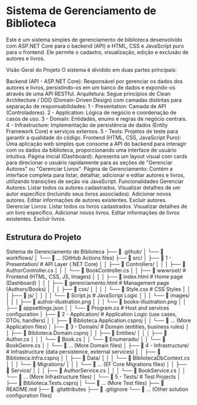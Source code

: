 # Sistema de Gerenciamento de Biblioteca
Este é um sistema simples de gerenciamento de biblioteca desenvolvido com ASP.NET Core para o backend (API) e HTML, CSS e JavaScript puro para o frontend. Ele permite o cadastro, visualização, edição e exclusão de autores e livros.

Visão Geral do Projeto
O sistema é dividido em duas partes principais:

Backend (API - ASP.NET Core): Responsável por gerenciar os dados dos autores e livros, persistindo-os em um banco de dados e expondo-os através de uma API RESTful.
Arquitetura: Segue princípios de Clean Architecture / DDD (Domain-Driven Design) com camadas distintas para separação de responsabilidades:
1 - Presentation: Camada de API (Controladores).
2 - Application: Lógica de negócio e coordenação de casos de uso.
3 - Domain: Entidades, enums e regras de negócio centrais.
4 - Infrastructure: Implementação de persistência de dados (Entity Framework Core) e serviços externos.
5 - Tests: Projetos de teste para garantir a qualidade do código.
Frontend (HTML, CSS, JavaScript Puro): Uma aplicação web simples que consome a API do backend para interagir com os dados da biblioteca, proporcionando uma interface de usuário intuitiva.
Página Inicial (Dashboard): Apresenta um layout visual com cards para direcionar o usuário rapidamente para as seções de "Gerenciar Autores" ou "Gerenciar Livros".
Página de Gerenciamento: Contém a interface completa para listar, detalhar, adicionar e editar autores e livros, utilizando transições de seção via JavaScript.
Funcionalidades
Gerenciar Autores:
Listar todos os autores cadastrados.
Visualizar detalhes de um autor específico (incluindo seus livros associados).
Adicionar novos autores.
Editar informações de autores existentes.
Excluir autores.
Gerenciar Livros:
Listar todos os livros cadastrados.
Visualizar detalhes de um livro específico.
Adicionar novos livros.
Editar informações de livros existentes.
Excluir livros.

## Estrutura do Projeto

Sistema de Gerenciamento de Biblioteca
├── 📁 .github/
│   └── 📁 workflows/
│        └── 📄 ... (GitHub Actions files)
├── 📁 src/
│   ├── 📁 1 - Presentation/        # API Layer (.NET Core)
│   │   ├── 📁 Controllers/
│   │   │   ├── 📄 AuthorController.cs
│   │   │   └── 📄 BookController.cs
│   │   ├── 📁 wwwroot/           # Frontend (HTML, CSS, JS, Images)
│   │   │   ├── 📄 index.html       # Home page (Dashboard)
│   │   │   ├── 📄 gerenciamento.html # Management page (Authors/Books)
│   │   │   ├── 📁 css/
│   │   │   │   └── 📄 Style.css    # CSS Styles
│   │   │   ├── 📁 js/
│   │   │   │   └── 📄 Script.js    # JavaScript Logic
│   │   │   └── 📁 images/
│   │   │        ├── 📄 author-illustration.png
│   │   │        └── 📄 books-illustration.png
│   │   ├── 📄 appsettings.json
│   │   └── 📄 Program.cs           # Host and services configuration
│   ├── 📁 2 - Application/         # Application Logic (use cases, DTOs, handlers)
│   │   ├── 📄 Biblioteca.Application.csproj
│   │   └── 📄 ... (More Application files)
│   ├── 📁 3 - Domain/              # Domain (entities, business rules)
│   │   ├── 📄 Biblioteca.Domain.csproj
│   │   ├── 📁 Entities/
│   │   │   ├── 📄 Author.cs
│   │   │   └── 📄 Book.cs
│   │   └── 📁 Enumerado/
│   │       └── 📄 BookGenre.cs
│   │   └── 📄 ... (More Domain files)
│   ├── 📁 4 - Infrastructure/      # Infrastructure (data persistence, external services)
│   │   ├── 📄 Biblioteca.Infra.csproj
│   │   ├── 📁 Data/
│   │   │   └── 📄 BibliotecaDbContext.cs
│   │   │   └── 📁 Migrations/
│   │   │       └── 📄 ... (EF Core Migrations files)
│   │   ├── 📁 Service/
│   │   │   ├── 📄 AuthorService.cs
│   │   │   └── 📄 BookService.cs
│   │   └── 📄 ... (More Infrastructure files)
│   └── 📁 5 - Tests/               # Test Projects
│       ├── 📄 Biblioteca.Tests.csproj
│       └── 📄 ... (More Test files)
├── 📄 README.md
├── 📄 .gitattributes
├── 📄 .gitignore
└── 📄 ... (Other solution configuration files)
